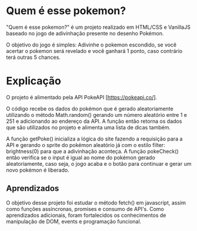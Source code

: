 
# Quem é esse pokemon?

"Quem é esse pokemon?" é um projeto realizado em HTML/CSS e VanillaJS baseado no jogo de adivinhação presente no desenho Pokémon. 

O objetivo do jogo é simples: Adivinhe o pokemon escondido, se você acertar o pokemon será revelado e você ganhará 1 ponto, caso contrário terá outras 5 chances.


# Explicação

O projeto é alimentado pela API PokeAPI [https://pokeapi.co/]. 

O código recebe os dados do pokémon que é gerado aleatoriamente utilizando o método Math.random() gerando um número aleatório entre 1 e 251 e adicionando ao endereço da API. A função então retorna os dados que são utilizados no projeto e alimenta uma lista de dicas também.

A função getPoke() inicializa a lógica do site fazendo a requisição para a API e gerando o sprite do pokémon aleatório já com o estilo filter: brightness(0) para que a adivinhação aconteça. A função pokeCheck() então verifica se o input é igual ao nome do pokémon gerado aleatoriamente, caso seja, o jogo acaba e o botão para continuar e gerar um novo pokémon é liberado.

## Aprendizados

O objetivo desse projeto foi estudar o método fetch() em javascript, assim como funções assíncronas, promises e consumo de API's. Como aprendizados adicionais, foram fortalecidos os conhecimentos de manipulação de DOM, events e programação funcional.

